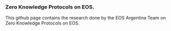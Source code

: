 ### Zero Knowledge Protocols on EOS. 


This github page contains the research done by the EOS Argentina Team on Zero Knowledge Protocols on EOS.
